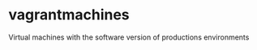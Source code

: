 vagrantmachines
===============

Virtual machines with the software version of productions environments